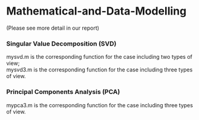 # Mathematical-and-Data-Modelling

(Please see more detail in our report)

### Singular Value Decomposition (SVD)

mysvd.m is the corresponding function for the case including two types of view;<br>
mysvd3.m is the corresponding function for the case including three types of view.<br>

### Principal Components Analysis (PCA)

mypca3.m is the corresponding function for the case including three types of view.
